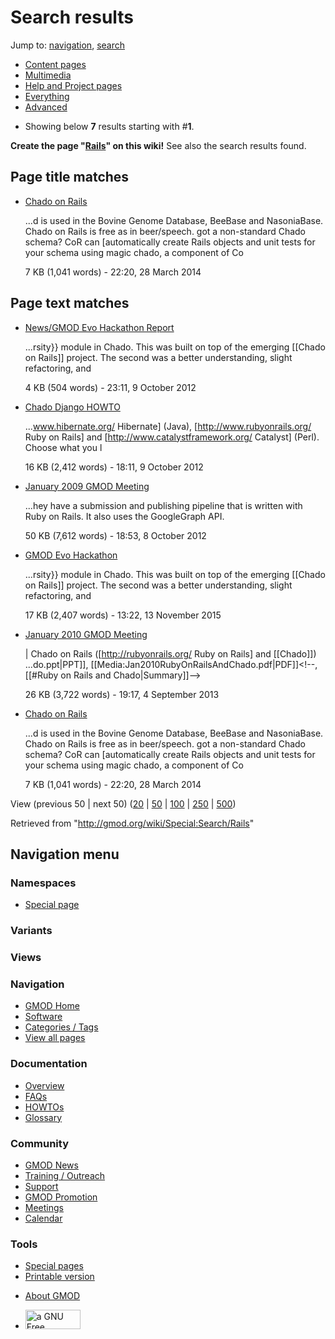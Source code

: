 <div id="mw-page-base" class="noprint">

</div>

<div id="mw-head-base" class="noprint">

</div>

<div id="content" class="mw-body" role="main">

<span id="top"></span>

<div id="mw-js-message" style="display:none;">

</div>



# <span dir="auto">Search results</span>

<div id="bodyContent">

<div id="contentSub">

</div>

<div id="jump-to-nav" class="mw-jump">

Jump to: [navigation](#mw-navigation), [search](#p-search)

</div>

<div id="mw-content-text">

<div id="mw-search-top-table">

</div>

<div class="mw-search-formheader">

<div class="search-types">

- [Content
  pages](/mediawiki/index.php?title=Special:Search&search=Rails&fulltext=Search&profile=default "Search in (Main)")
- [Multimedia](/mediawiki/index.php?title=Special:Search&search=Rails&fulltext=Search&profile=images "Search for files")
- [Help and Project
  pages](/mediawiki/index.php?title=Special:Search&search=Rails&fulltext=Search&profile=help "Search in GMOD, Help")
- [Everything](/mediawiki/index.php?title=Special:Search&search=Rails&fulltext=Search&profile=all "Search all of content (including talk pages)")
- [Advanced](/mediawiki/index.php?title=Special:Search&search=Rails&fulltext=Search&profile=advanced "Search in custom namespaces")

</div>

<div class="results-info">

- Showing below **7** results starting with \#**1**.

</div>

<div style="clear:both">

</div>

</div>

<div class="searchresults">

**Create the page
"<a href="/mediawiki/index.php?title=Rails&amp;action=edit&amp;redlink=1"
class="new" title="Rails (page does not exist)">Rails</a>" on this
wiki!** See also the search results found.

## <span id="Page_title_matches" class="mw-headline">Page title matches</span>

- <div class="mw-search-result-heading">

  [Chado on Rails](/wiki/Chado_on_Rails "Chado on Rails")

  </div>

  <div class="searchresult">

  ...d is used in the Bovine Genome Database, BeeBase and NasoniaBase.
  Chado on <span class="searchmatch">Rails</span> is free as in
  beer/speech. got a non-standard Chado schema? CoR can \[automatically
  create <span class="searchmatch">Rails</span> objects and unit tests
  for your schema using magic chado, a component of Co

  </div>

  <div class="mw-search-result-data">

  7 KB (1,041 words) - 22:20, 28 March 2014

  </div>

## <span id="Page_text_matches" class="mw-headline">Page text matches</span>

- <div class="mw-search-result-heading">

  [News/GMOD Evo Hackathon
  Report](/wiki/News/GMOD_Evo_Hackathon_Report "News/GMOD Evo Hackathon Report")

  </div>

  <div class="searchresult">

  ...rsity}} module in Chado. This was built on top of the emerging
  \[\[Chado on <span class="searchmatch">Rails</span>\]\] project. The
  second was a better understanding, slight refactoring, and

  </div>

  <div class="mw-search-result-data">

  4 KB (504 words) - 23:11, 9 October 2012

  </div>

- <div class="mw-search-result-heading">

  [Chado Django HOWTO](/wiki/Chado_Django_HOWTO "Chado Django HOWTO")

  </div>

  <div class="searchresult">

  ...www.hibernate.org/ Hibernate\] (Java),
  \[http://www.rubyonrails.org/ Ruby on
  <span class="searchmatch">Rails</span>\] and
  \[http://www.catalystframework.org/ Catalyst\] (Perl). Choose what you
  l

  </div>

  <div class="mw-search-result-data">

  16 KB (2,412 words) - 18:11, 9 October 2012

  </div>

- <div class="mw-search-result-heading">

  [January 2009 GMOD
  Meeting](/wiki/January_2009_GMOD_Meeting "January 2009 GMOD Meeting")

  </div>

  <div class="searchresult">

  ...hey have a submission and publishing pipeline that is written with
  Ruby on <span class="searchmatch">Rails</span>. It also uses the
  GoogleGraph API.

  </div>

  <div class="mw-search-result-data">

  50 KB (7,612 words) - 18:53, 8 October 2012

  </div>

- <div class="mw-search-result-heading">

  [GMOD Evo Hackathon](/wiki/GMOD_Evo_Hackathon "GMOD Evo Hackathon")

  </div>

  <div class="searchresult">

  ...rsity}} module in Chado. This was built on top of the emerging
  \[\[Chado on <span class="searchmatch">Rails</span>\]\] project. The
  second was a better understanding, slight refactoring, and

  </div>

  <div class="mw-search-result-data">

  17 KB (2,407 words) - 13:22, 13 November 2015

  </div>

- <div class="mw-search-result-heading">

  [January 2010 GMOD
  Meeting](/wiki/January_2010_GMOD_Meeting "January 2010 GMOD Meeting")

  </div>

  <div class="searchresult">

  \| Chado on <span class="searchmatch">Rails</span>
  (\[http://rubyonrails.org/ Ruby on
  <span class="searchmatch">Rails</span>\] and \[\[Chado\]\])
  ...do.ppt\|PPT\]\],
  \[\[Media:Jan2010RubyOnRailsAndChado.pdf\|PDF\]\]\<!--, \[\[#Ruby on
  <span class="searchmatch">Rails</span> and Chado\|Summary\]\]--\>

  </div>

  <div class="mw-search-result-data">

  26 KB (3,722 words) - 19:17, 4 September 2013

  </div>

- <div class="mw-search-result-heading">

  [Chado on Rails](/wiki/Chado_on_Rails "Chado on Rails")

  </div>

  <div class="searchresult">

  ...d is used in the Bovine Genome Database, BeeBase and NasoniaBase.
  Chado on <span class="searchmatch">Rails</span> is free as in
  beer/speech. got a non-standard Chado schema? CoR can \[automatically
  create <span class="searchmatch">Rails</span> objects and unit tests
  for your schema using magic chado, a component of Co

  </div>

  <div class="mw-search-result-data">

  7 KB (1,041 words) - 22:20, 28 March 2014

  </div>

</div>

View (previous 50 \| next 50) (<a
href="/mediawiki/index.php?title=Special:Search&amp;limit=20&amp;offset=0&amp;profile=default&amp;search=Rails"
class="mw-numlink" title="Show 20 results per page">20</a> \| <a
href="/mediawiki/index.php?title=Special:Search&amp;limit=50&amp;offset=0&amp;profile=default&amp;search=Rails"
class="mw-numlink" title="Show 50 results per page">50</a> \| <a
href="/mediawiki/index.php?title=Special:Search&amp;limit=100&amp;offset=0&amp;profile=default&amp;search=Rails"
class="mw-numlink" title="Show 100 results per page">100</a> \| <a
href="/mediawiki/index.php?title=Special:Search&amp;limit=250&amp;offset=0&amp;profile=default&amp;search=Rails"
class="mw-numlink" title="Show 250 results per page">250</a> \| <a
href="/mediawiki/index.php?title=Special:Search&amp;limit=500&amp;offset=0&amp;profile=default&amp;search=Rails"
class="mw-numlink" title="Show 500 results per page">500</a>)

</div>

<div class="printfooter">

Retrieved from "<http://gmod.org/wiki/Special:Search/Rails>"

</div>

<div id="catlinks" class="catlinks catlinks-allhidden">

</div>

<div class="visualClear">

</div>

</div>

</div>

<div id="mw-navigation">

## Navigation menu

<div id="mw-head">



<div id="left-navigation">

<div id="p-namespaces" class="vectorTabs" role="navigation"
aria-labelledby="p-namespaces-label">

### Namespaces

- <span id="ca-nstab-special">[Special
  page](/wiki/Special:Search/Rails "This is a special page, you cannot edit the page itself")</span>

</div>

<div id="p-variants" class="vectorMenu emptyPortlet" role="navigation"
aria-labelledby="p-variants-label">

### 

### Variants[](#)

<div class="menu">

</div>

</div>

</div>

<div id="right-navigation">

<div id="p-views" class="vectorTabs emptyPortlet" role="navigation"
aria-labelledby="p-views-label">

### Views

</div>



</div>



</div>

</div>

</div>

<div id="mw-panel">

<div id="p-logo" role="banner">

<a href="/wiki/Main_Page"
style="background-image: url(http://gmod.org/images/GMOD-cogs.png);"
title="Visit the main page"></a>

</div>

<div id="p-Navigation" class="portal" role="navigation"
aria-labelledby="p-Navigation-label">

### Navigation

<div class="body">

- <span id="n-GMOD-Home">[GMOD Home](/wiki/Main_Page)</span>
- <span id="n-Software">[Software](/wiki/GMOD_Components)</span>
- <span id="n-Categories-.2F-Tags">[Categories /
  Tags](/wiki/Categories)</span>
- <span id="n-View-all-pages">[View all
  pages](/wiki/Special:AllPages)</span>

</div>

</div>

<div id="p-Documentation" class="portal" role="navigation"
aria-labelledby="p-Documentation-label">

### Documentation

<div class="body">

- <span id="n-Overview">[Overview](/wiki/Overview)</span>
- <span id="n-FAQs">[FAQs](/wiki/Category:FAQ)</span>
- <span id="n-HOWTOs">[HOWTOs](/wiki/Category:HOWTO)</span>
- <span id="n-Glossary">[Glossary](/wiki/Glossary)</span>

</div>

</div>

<div id="p-Community" class="portal" role="navigation"
aria-labelledby="p-Community-label">

### Community

<div class="body">

- <span id="n-GMOD-News">[GMOD News](/wiki/GMOD_News)</span>
- <span id="n-Training-.2F-Outreach">[Training /
  Outreach](/wiki/Training_and_Outreach)</span>
- <span id="n-Support">[Support](/wiki/Support)</span>
- <span id="n-GMOD-Promotion">[GMOD
  Promotion](/wiki/GMOD_Promotion)</span>
- <span id="n-Meetings">[Meetings](/wiki/Meetings)</span>
- <span id="n-Calendar">[Calendar](/wiki/Calendar)</span>

</div>

</div>

<div id="p-tb" class="portal" role="navigation"
aria-labelledby="p-tb-label">

### Tools

<div class="body">

- <span id="t-specialpages"><a href="/wiki/Special:SpecialPages" accesskey="q"
  title="A list of all special pages [q]">Special pages</a></span>
- <span id="t-print"><a
  href="/mediawiki/index.php?title=Special:Search/Rails&amp;printable=yes"
  rel="alternate" accesskey="p"
  title="Printable version of this page [p]">Printable version</a></span>

</div>

</div>

</div>

</div>

<div id="footer" role="contentinfo">

- <span id="footer-places-about">[About
  GMOD](/wiki/GMOD:About "GMOD:About")</span>

<!-- -->

- <span id="footer-copyrightico">[<img src="http://www.gnu.org/graphics/gfdl-logo-small.png" width="88"
  height="31" alt="a GNU Free Documentation License" />](http://www.gnu.org/licenses/fdl-1.3.html)</span>


<div style="clear:both">

</div>

</div>

